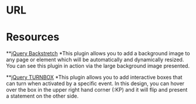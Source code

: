 # URL

# Resources
**[jQuery Backstretch](http://srobbin.com/jquery-plugins/backstretch/)
*This plugin allows you to add a background image to any page or element which will be automatically and dynamically resized.  You can see this plugin in action via the large background image presented.

**[jQuery TURNBOX](http://noht.co.jp/turnbox)
*This plugin allows you to add interactive boxes that can turn when activated by a specific event.  In this design, you can hover over the box in the upper right hand corner (:KP) and it will flip and present a statement on the other side.

